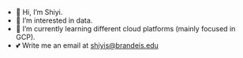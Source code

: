 - 👋 Hi, I’m Shiyi.
- 🔢 I’m interested in data.
- 🌱 I’m currently learning different cloud platforms (mainly focused in GCP).
- 💕 Write me an email at shiyis@brandeis.edu

<!---
shiyis/shiyis is a ✨ special ✨ repository because its `README.md` (this file) appears on your GitHub profile.
You can click the Preview link to take a look at your changes.
--->

